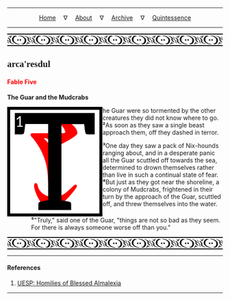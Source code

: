 
---

<!--- Local CSS Font Loading -->

<style>
@font-face {
    font-family: HayghinDaedric;
    src: url('../../../../../assets/fonts/ttf/HayghinDaedric.ttf') format('truetype');
    font-weight: medium;
    font-style: normal;
}
</style>

<!--- Jekyll Page Links -->

<center>
<a href="../../../../../index.html">Home</a>
&emsp;&nabla;&emsp;
<a href="../../../../about/index.html">About</a>
&emsp;&nabla;&emsp;
<a href="../../../../archive/index.html">Archive</a>
&emsp;&nabla;&emsp;
<a href="../../../index.html">Quintessence</a>
</center>

<!--- Markdown Body Below: -->

---

<img align="center" alt="Bordering" src="../../../../../assets/images/symbols/velothi_pattern_long_by_lukkar.svg">

## <span style="font-family:HayghinDaedric">arca'resdul</Span>

#### <span style="color:red">Fable Five</Span>

__The Guar and the Mudcrabs__

<img align="left" alt="T" src="../../../project/resources/initials/svg/letters/letter_t.svg">he Guar were so tormented by the other creatures they did not know where to go.
<b>&sup2;</b>As soon as they saw a single beast approach them, off they dashed in terror.

<b>&sup3;</b>One day they saw a pack of Nix-hounds ranging about, and in a desperate panic all the Guar scuttled off towards the sea, determined to drown themselves rather than live in such a continual state of fear.
<b>&#8308;</b>But just as they got near the shoreline, a colony of Mudcrabs, frightened in their turn by the approach of the Guar, scuttled off, and threw themselves into the water.

<span style="display:inline-block;padding-left:4em"><b>&#8309;</b>"Truly," said one of the Guar, "things are not so bad as they seem. For there is always someone worse off than you."</span>

<img align="center" alt="Bordering" src="../../../../../assets/images/symbols/velothi_pattern_long_by_lukkar.svg">

---

#### References

1. [UESP: Homilies of Blessed Almalexia][1]

[1]: https://en.uesp.net/wiki/Morrowind:Homilies_of_Blessed_Almalexia#The_and_the_s

---
